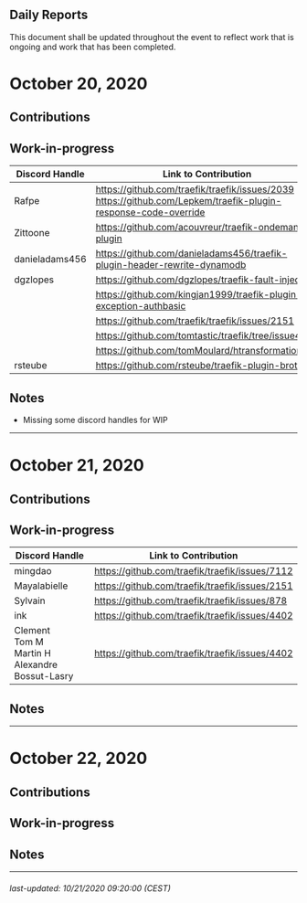 Daily Reports
---

This document shall be updated throughout the event to reflect work that is ongoing and work that has been completed.

# October 20, 2020

Contributions
---

Work-in-progress
---

| Discord Handle | Link to Contribution                                                     |
|----------------|--------------------------------------------------------------------------|
| Rafpe          | https://github.com/traefik/traefik/issues/2039<br/>https://github.com/Lepkem/traefik-plugin-response-code-override                           |
| Zittoone       | https://github.com/acouvreur/traefik-ondemand-plugin                     |
| danieladams456 | https://github.com/danieladams456/traefik-plugin-header-rewrite-dynamodb |
| dgzlopes       | https://github.com/dgzlopes/traefik-fault-injection                      |
|                | https://github.com/kingjan1999/traefik-plugin-exception-authbasic        |
|                | https://github.com/traefik/traefik/issues/2151                           |
|                | https://github.com/tomtastic/traefik/tree/issue4402                      |
|                | https://github.com/tomMoulard/htransformation                            |
| rsteube        | https://github.com/rsteube/traefik-plugin-brotli                         |
 
Notes
---

* Missing some discord handles for WIP

---
# October 21, 2020

Contributions
---

Work-in-progress
---

| Discord Handle | Link to Contribution                                                     |
|----------------|--------------------------------------------------------------------------|
| mingdao        | https://github.com/traefik/traefik/issues/7112                           |
| Mayalabielle   | https://github.com/traefik/traefik/issues/2151                           |
| Sylvain        | https://github.com/traefik/traefik/issues/878                            |
| ink            | https://github.com/traefik/traefik/issues/4402                           |
| Clement<br>Tom M <br> Martin H <br> Alexandre Bossut-Lasry        | https://github.com/traefik/traefik/issues/4402                           |

Notes
---

---
# October 22, 2020

Contributions
---

Work-in-progress
---

Notes
---

---

###### _last-updated: 10/21/2020 09:20:00_ (CEST)
